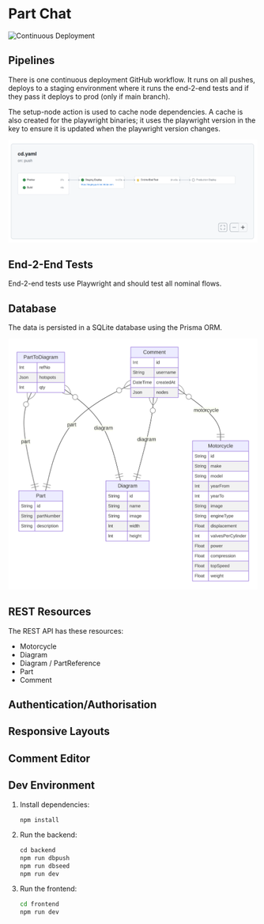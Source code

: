 # Part Chat

![Continuous Deployment](https://github.com/h4ctar/partchat/actions/workflows/cd.yaml/badge.svg)

## Pipelines

There is one continuous deployment GitHub workflow.
It runs on all pushes, deploys to a staging environment where it runs the end-2-end tests and if they pass it deploys to prod (only if main branch).

The setup-node action is used to cache node dependencies.
A cache is also created for the playwright binaries; it uses the playwright version in the key to ensure it is updated when the playwright version changes.

![Continuous Deploy Workflow](docs/continuous-deploy-workflow.png)

## End-2-End Tests

End-2-end tests use Playwright and should test all nominal flows.

## Database

The data is persisted in a SQLite database using the Prisma ORM.

![Entity Relationship Diagram](docs/prisma-erd.svg)

## REST Resources

The REST API has these resources:

-   Motorcycle
-   Diagram
-   Diagram / PartReference
-   Part
-   Comment

## Authentication/Authorisation

## Responsive Layouts

## Comment Editor

## Dev Environment

1. Install dependencies:

    ```
    npm install
    ```

2. Run the backend:

    ```
    cd backend
    npm run dbpush
    npm run dbseed
    npm run dev
    ```

3. Run the frontend:

    ```zsh
    cd frontend
    npm run dev
    ```

